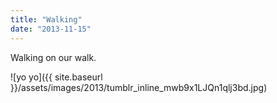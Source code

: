 ```yaml
---
title: "Walking"
date: "2013-11-15"
---
```


Walking on our walk.

![yo yo]({{ site.baseurl }}/assets/images/2013/tumblr_inline_mwb9x1LJQn1qlj3bd.jpg)
